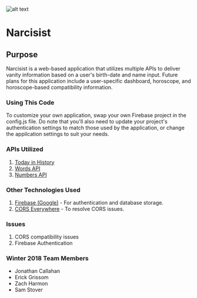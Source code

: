 ![alt text](https://stoversa.github.io/project-1/helloworld_logo.png "Hello World Logo")

# Narcisist

## Purpose
Narcisist is a web-based application that utilizes multiple APIs to deliver vanity information based on a user's birth-date and name input. Future plans for this application include a user-specific dashboard, horoscope, and horoscope-based compatibility information.

### Using This Code

To customize your own application, swap your own Firebase project in the config.js file. Do note that you'll also need to update your project's authentication settings to match those used by the application, or change the appilcation settings to suit your needs.

### APIs Utilized

1. [Today in History](http://history.muffinlabs.com/ "Today in History")
2. [Words API](https://www.wordsapi.com/ "Words API")
3. [Numbers API](http://numbersapi.com/ "Numbers API")

### Other Technologies Used

1. [Firebase (Google)](https://firebase.google.com/ "Firebase (Google)") - For authentication and database storage.
2. [CORS Everywhere](https://github.com/Rob--W/cors-anywhere/ "CORS Everywhere") - To resolve CORS issues.

### Issues
1. CORS compatibility issues
2. Firebase Authentication


### Winter 2018 Team Members
* Jonathan Callahan
* Erick Grissom
* Zach Harmon
* Sam Stover